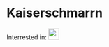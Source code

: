 # Kaiserschmarrn


Interrested in: <img height=25 src="https://cdn.jsdelivr.net/gh/devicons/devicon/icons/python/python-original.svg"/>
